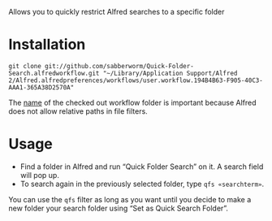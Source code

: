 Allows you to quickly restrict Alfred searches to a specific folder

# Installation

    git clone git://github.com/sabberworm/Quick-Folder-Search.alfredworkflow.git "~/Library/Application Support/Alfred 2/Alfred.alfredpreferences/workflows/user.workflow.194B4B63-F905-40C3-AAA1-365A38D2570A"

The [name](https://github.com/sabberworm/Quick-Folder-Search.alfredworkflow/blob/d403eb7234458e506e76a5a022b54d32f3845335/info.plist#L123) of the checked out workflow folder is important because Alfred does not allow relative paths in file filters.

# Usage

  * Find a folder in Alfred and run “Quick Folder Search” on it. A search field will pop up.
  * To search again in the previously selected folder, type `qfs «searchterm»`.

You can use the `qfs` filter as long as you want until you decide to make a new folder your search folder using “Set as Quick Search Folder”.
